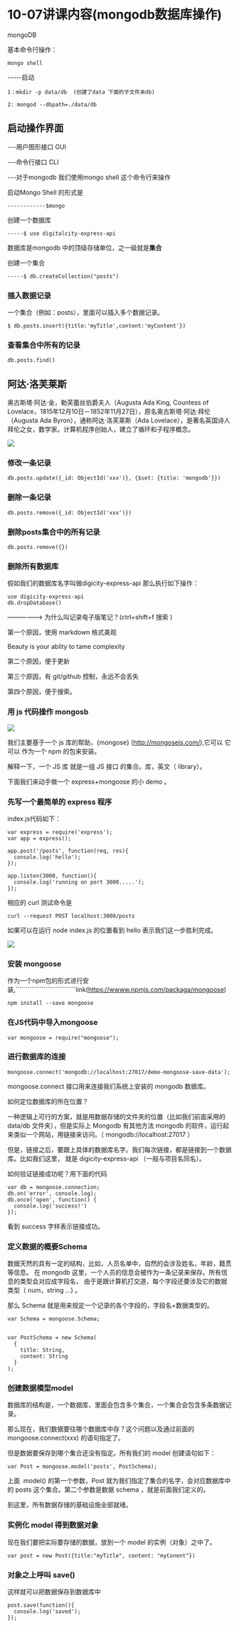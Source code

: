 # 10-07讲课内容(mongodb数据库操作)

 mongoDB

基本命令行操作：
```
mongo shell
```

-----启动
```
1：mkdir -p data/db  (创建了data 下面的子文件夹db)

2: mongod --dbpath=./data/db
```


## 启动操作界面

---用户图形接口 GUI

---命令行接口 CLI

---对于mongodb 我们使用mongo shell 这个命令行来操作

 启动Mongo Shell 的形式是
```
------------$mongo
```

 创建一个数据库

```
-----$ use digitalcity-express-api
```

 数据库是mongodb 中的顶级存储单位，之一级就是**集合**

 创建一个集合

```
-----$ db.createCollection("posts")

```
 ### 插入数据记录

 一个集合（例如：posts），里面可以插入多个数据记录。
 ```
 $ db.posts.insert({title:'myTitle',content:'myContent'})

 ```
###  查看集合中所有的记录
```
db.posts.find()

```
## 阿达·洛芙莱斯

奥古斯塔·阿达·金，勒芙蕾丝伯爵夫人（Augusta Ada King, Countess of Lovelace，1815年12月10日－1852年11月27日），原名奥古斯塔·阿达·拜伦（Augusta Ada Byron），通称阿达·洛芙莱斯（Ada Lovelace），是著名英国诗人拜伦之女，数学家。计算机程序创始人，建立了循环和子程序概念。

![](http://f.hiphotos.baidu.com/baike/c0%3Dbaike80%2C5%2C5%2C80%2C26/sign=ce437b714d4a20a425133495f13bf347/dc54564e9258d1093e8b8ad1d358ccbf6c814d6c.jpg)

### 修改一条记录
```
db.posts.update({_id: ObjectId('xxx')}, {$set: {title: 'mongodb'}})

```
### 删除一条记录
```
db.posts.remove({_id: ObjectId('xxx')})
```
### 删除posts集合中的所有记录
```
db.posts.remove({})

```
### 删除所有数据库

假如我们的数据库名字叫做digicity-express-api
那么执行如下操作：

```
use digicity-express-api
db.dropDatabase()

```
——————> 为什么叫记录电子版笔记？(ctrl+shift+f 搜索 )

第一个原因，使用 markdown 格式美观

Beauty is your ablity to tame complexity

第二个原因，便于更新

第三个原因，有 git/github 控制，永远不会丢失

第四个原因，便于搜索。

### 用 js 代码操作 mongosb

![](https://github.com/happypeter/digicity-express-api/blob/master/doc/img/002-mongoose.png?raw=true)

我们主要基于一个 js 库的帮助，{mongose} (http://mongosejs.com/),它可以
它可以 作为一个 npm 的包来安装。

解释一下，一个 JS 库 就是一组 JS 接口 的集合。库，英文（ library）。


下面我们来动手做一个 express+mongoose 的小 demo 。

### 先写一个最简单的 express 程序

index.js代码如下：
```
var express = require('express');
var app = express();

app.post('/posts', function(req, res){
  console.log('hello');
});

app.listen(3000, function(){
  console.log('running on port 3000.....');
});

```
相应的 curl 测试命令是
```
curl --request POST localhost:3000/posts

```
如果可以在运行 node index.js 的位置看到 hello 表示我们这一步胜利完成。

![](https://github.com/happypeter/digicity-express-api/blob/master/doc/img/003-curl.png?raw=true)

### 安装 mongoose

作为一个npm包的形式进行安装,``````````````````````````````link(https://wwww.npmjs.com/packaga/mongoose)

```
npm install --save mongoose

```
### 在JS代码中导入mongoose
```
var mongoose = require("mongoose");

```

### 进行数据库的连接

```
mongoose.connect('mongodb://localhost:27017/demo-mongoose-save-data');

```
mongoose.connect 接口用来连接我们系统上安装的 mongodb 数据库。

如何定位数据库的所在位置？

一种逻辑上可行的方案，就是用数据存储的文件夹的位置（比如我们前面采用的 data/db 文件夹），但是实际上 Mongodb 有其他方法
mongodb 的软件，运行起来类似一个网站，用链接来访问。（ mongodb://localhost:27017 ）

但是，链接之后，要跟上具体的数据库名字。我们每次链接，都是链接到一个数据库。比如我们这里， 就是 digicity-express-api （一般与项目名同名）。

如何验证链接成功呢？用下面的代码

```
var db = mongoose.connection;
db.on('error', console.log);
db.once('open', function() {
  console.log('success!')
});

```
看到 success 字样表示链接成功。

### 定义数据的概要Schema

数据天然的具有一定的结构，比如，人员名单中，自然的会涉及姓名，年龄，籍贯等信息。 在 mongodb 这里，一个人员的信息会被作为一条记录来保存。所有信息的类型会对应成字段名， 由于是跟计算机打交道，每个字段还要涉及它的数据类型（ num，string ...) 。


那么 Schema 就是用来规定一个记录的各个字段的，字段名+数据类型的。

```
var Schema = mongoose.Schema;


var PostSchema = new Schema(
  {
    title: String,
    content: String
  }
);

```
### 创建数据模型model

数据库的结构是，一个数据库，里面会包含多个集合，一个集合会包含多条数据记录。

那么现在，我们数据要往哪个数据库中存？这个问题以及通过前面的 mongoose.connect(xxx) 的语句指定了。

但是数据要保存到哪个集合还没有指定。所有我们的 model 创建语句如下：
```
var Post = mongoose.model('posts', PostSchema);

```
上面 .model() 的第一个参数，Post 就为我们指定了集合的名字，会对应数据库中的 posts 这个集合。第二个参数是数据 schema ，就是前面我们定义的。

到这里，所有数据存储的基础设施全部就绪。

### 实例化 model 得到数据对象

现在我们要把实际要存储的数据，放到一个 model 的实例（对象）之中了。

```
var post = new Post({title:"myTitle", content: "myConent"})

```

### 对象之上呼叫 save()

这样就可以把数据保存到数据库中
```
post.save(function(){
  console.log('saved');
});

```
